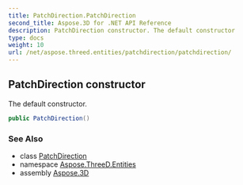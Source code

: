 ```yaml
---
title: PatchDirection.PatchDirection
second_title: Aspose.3D for .NET API Reference
description: PatchDirection constructor. The default constructor
type: docs
weight: 10
url: /net/aspose.threed.entities/patchdirection/patchdirection/
---
```

## PatchDirection constructor

The default constructor.

```csharp
public PatchDirection()
```

### See Also

* class [PatchDirection](../)
* namespace [Aspose.ThreeD.Entities](../../../aspose.threed.entities/)
* assembly [Aspose.3D](../../../)


